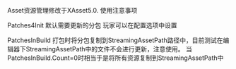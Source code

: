 Asset资源管理修改于XAsset5.0.
使用注意事项

Patches4Init 默认需要更新的分包 玩家可以在配置选项中设置


PatchesInBuild 打包时将分包复制到StreamingAssetPath路径中，目前测试在编辑器下StreamingAssetPath中的文件不会进行更新，注意使用。
当PatchesInBuild.Count=0时相当于是将所有资源复制到StreamingAssetPath中
